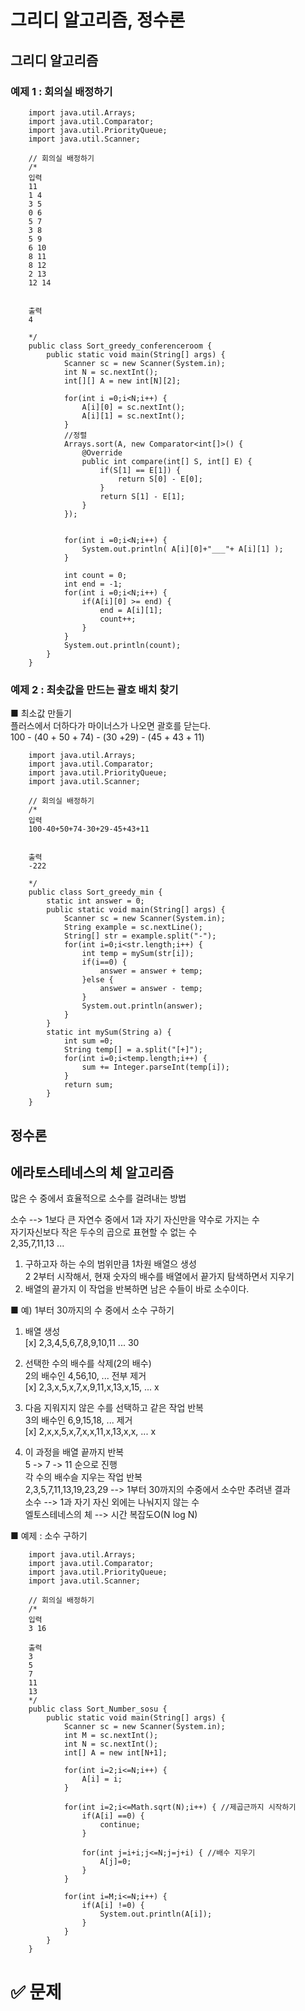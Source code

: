# 그리디 알고리즘, 정수론

## 그리디 알고리즘
   
### 예제 1 : 회의실 배정하기  

		import java.util.Arrays;
		import java.util.Comparator;
		import java.util.PriorityQueue;
		import java.util.Scanner;

		// 회의실 배정하기
		/*
		입력
		11
		1 4
		3 5
		0 6
		5 7
		3 8
		5 9
		6 10
		8 11
		8 12
		2 13
		12 14


		출력
		4

		*/
		public class Sort_greedy_conferenceroom {
			public static void main(String[] args) {
				Scanner sc = new Scanner(System.in);
				int N = sc.nextInt();
				int[][] A = new int[N][2];
				
				for(int i =0;i<N;i++) {
					A[i][0] = sc.nextInt();
					A[i][1] = sc.nextInt();
				}
				//정렬
				Arrays.sort(A, new Comparator<int[]>() {
					@Override
					public int compare(int[] S, int[] E) {
						if(S[1] == E[1]) {
							return S[0] - E[0];
						}
						return S[1] - E[1];
					}
				});
				
				
				for(int i =0;i<N;i++) {
					System.out.println( A[i][0]+"___"+ A[i][1] );
				}
				
				int count = 0;
				int end = -1;
				for(int i =0;i<N;i++) {
					if(A[i][0] >= end) {
						end = A[i][1];
						count++;
					}
				}
				System.out.println(count);
			}
		}



### 예제 2 : 최솟값을 만드는 괄호 배치 찾기


■  최소값 만들기  
플러스에서 더하다가 마이너스가 나오면 괄호를 닫는다.  
100 - (40 + 50 + 74) - (30  +29) - (45 + 43 + 11)  
  
  
		import java.util.Arrays;
		import java.util.Comparator;
		import java.util.PriorityQueue;
		import java.util.Scanner;

		// 회의실 배정하기
		/*
		입력
		100-40+50+74-30+29-45+43+11


		출력
		-222

		*/
		public class Sort_greedy_min {
			static int answer = 0;
			public static void main(String[] args) {
				Scanner sc = new Scanner(System.in);
				String example = sc.nextLine();
				String[] str = example.split("-");
				for(int i=0;i<str.length;i++) {
					int temp = mySum(str[i]);
					if(i==0) {
						answer = answer + temp;
					}else {
						answer = answer - temp;
					}
					System.out.println(answer);
				}
			}
			static int mySum(String a) {
				int sum =0;
				String temp[] = a.split("[+]");
				for(int i=0;i<temp.length;i++) {
					sum += Integer.parseInt(temp[i]);
				}
				return sum;
			}
		}



## 정수론  
  
## 에라토스테네스의 체 알고리즘  
많은 수 중에서 효율적으로 소수를 걸려내는 방법  
  
소수 --> 1보다 큰 자연수 중에서 1과 자기 자신만을 약수로 가지는 수  
자기자신보다 작은 두수의 곱으로 표현할 수 없는 수  
2,35,7,11,13 ...  
  
  
1. 구하고자 하는 수의 범위만큼 1차원 배열으 생성  
2 2부터 시작해서, 현재 숫자의 배수를 배열에서 끝가지 탐색하면서 지우기  
3. 배열의 끝가지 이 작업을 반복하면 남은 수들이 바로 소수이다.  
  
  

■  예) 1부터 30까지의 수 중에서 소수 구하기  
1. 배열 생성  
  [x] 2,3,4,5,6,7,8,9,10,11 ... 30  
  
2. 선택한 수의 배수를 삭제(2의 배수)  
  2의 배수인 4,56,10, ...   전부 제거  
  [x] 2,3,x,5,x,7,x,9,11,x,13,x,15, ... x  
  
3. 다음 지워지지 않은 수를 선택하고 같은 작업 반복  
  3의 배수인 6,9,15,18, ... 제거  
  [x] 2,x,x,5,x,7,x,x,11,x,13,x,x, ... x  
4. 이 과정을 배열 끝까지 반복  
  5 -> 7 -> 11 순으로 진행  
  각 수의 배수슬 지우는 작업 반복  
  2,3,5,7,11,13,19,23,29 --> 1부터 30까지의 수중에서 소수만 추려낸 결과  
  소수 --> 1과 자기 자신 외에는 나눠지지 않는 수  
  엘토스테네스의 체 --> 시간 복잡도O(N log N)  
  
■  예제 : 소수 구하기  

		import java.util.Arrays;
		import java.util.Comparator;
		import java.util.PriorityQueue;
		import java.util.Scanner;

		// 회의실 배정하기
		/*
		입력
		3 16

		출력
		3
		5
		7
		11
		13
		*/
		public class Sort_Number_sosu {
			public static void main(String[] args) {
				Scanner sc = new Scanner(System.in);
				int M = sc.nextInt();
				int N = sc.nextInt();
				int[] A = new int[N+1];
				
				for(int i=2;i<=N;i++) {
					A[i] = i;
				}

				for(int i=2;i<=Math.sqrt(N);i++) { //제곱근까지 시작하기
					if(A[i] ==0) {
						continue;
					}
					
					for(int j=i+i;j<=N;j=j+i) { //배수 지우기
						A[j]=0;
					}
				}
				
				for(int i=M;i<=N;i++) {
					if(A[i] !=0) {
						System.out.println(A[i]);
					}
				}
			}
		}



# ✅ 문제
